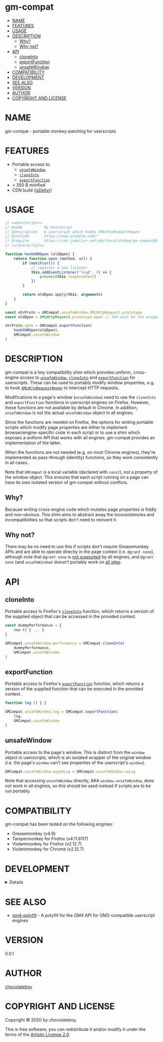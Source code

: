 # gm-compat

<!-- toc -->

- [NAME](#name)
- [FEATURES](#features)
- [USAGE](#usage)
- [DESCRIPTION](#description)
  - [Why?](#why)
  - [Why not?](#why-not)
- [API](#api)
  - [cloneInto](#cloneinto)
  - [exportFunction](#exportfunction)
  - [unsafeWindow](#unsafewindow)
- [COMPATIBILITY](#compatibility)
- [DEVELOPMENT](#development)
- [SEE ALSO](#see-also)
- [VERSION](#version)
- [AUTHOR](#author)
- [COPYRIGHT AND LICENSE](#copyright-and-license)

<!-- tocstop -->

# NAME

gm-compat - portable monkey-patching for userscripts

# FEATURES

- Portable access to:
  - [`unsafeWindow`][unsafeWindow]
  - [`cloneInto`][cloneInto]
  - [`exportFunction`][exportFunction]
- &lt; 350 B minified
- CDN build ([jsDelivr][])

# USAGE

```javascript
// ==UserScript==
// @name          My Userscript
// @description   A userscript which hooks XMLHttpRequest#open
// @include       https://www.example.com/*
// @require       https://cdn.jsdelivr.net/gh/chocolateboy/gm-compat@0.0.1/index.min.js
// ==/UserScript==

function hookXHROpen (oldOpen) {
    return function open (method, url) {
        if (match(url)) {
            // register a new listener
            this.addEventListener('load', () => {
                process(this.responseText)
            })
        }

        return oldOpen.apply(this, arguments)
    }
}

const xhrProto = GMCompat.unsafeWindow.XMLHttpRequest.prototype
const oldOpen = XMLHttpRequest.prototype.open // XXX must be the wrapped version

xhrProto.open = GMCompat.exportFunction(
    hookXHROpen(oldOpen),
    GMCompat.unsafeWindow
)
```

# DESCRIPTION

gm-compat is a tiny compatibility shim which provides uniform, cross-engine
access to [`unsafeWindow`][unsafeWindow], [`cloneInto`][cloneInto] and
[`exportFunction`][exportFunction] for userscripts. These can be used to
portably modify window properties, e.g. to hook
[`XMLHttpRequest#open`][xhr#open] to intercept HTTP requests.

Modifications to a page's window (`unsafeWindow`) need to use the `cloneInto`
and `exportFunction` functions in userscript engines on Firefox. However, these
functions are not available by default in Chrome. In addition, `unsafeWindow`
is not the actual `unsafeWindow` object in all engines.

Since the functions are needed on Firefox, the options for writing portable
scripts which modify page properties are either to implement
browser/engine-specific code in each script or to use a shim which exposes a
uniform API that works with all engines. gm-compat provides an implementation
of the latter.

When the functions are not needed (e.g. on most Chrome engines), they're
implemented as pass-through (identity) functions, so they work consistently in
all cases.

Note that `GMCompat` is a local variable (declared with `const`), not a
property of the window object. This ensures that each script running on a page
can have its own isolated version of gm-compat without conflicts.

## Why?

Because writing cross-engine code which mutates page properties is fiddly and
non-obvious. This shim aims to abstract away the inconsistencies and
incompatibilities so that scripts don't need to reinvent it.

## Why not?

There may be no need to use this if scripts don't require Greasemonkey APIs and
are able to operate directly in the page context (i.e. `@grant none`), although
note that `@grant none` is [not supported][grant-none] by all engines, and
`@grant none` (and `unsafeWindow`) doesn't portably work on [all sites][csp].

# API

## cloneInto

Portable access to Firefox's [`cloneInto`][cloneInto] function, which returns a
version of the supplied object that can be accessed in the provided context.

```javascript
const dummyPerformance = {
    now () { ... }
}

GMCompat.unsafeWindow.performance = GMCompat.cloneInto(
    dummyPerformance,
    GMCompat.unsafeWindow
)
```

## exportFunction

Portable access to Firefox's [`exportFunction`][exportFunction] function, which
returns a version of the supplied function that can be executed in the provided
context.

```javascript
function log () { }

GMCompat.unsafeWindow.log = GMCompat.exportFunction(
    log,
    GMCompat.unsafeWindow
)
```

## unsafeWindow

Portable access to the page's window. This is distinct from the `window` object
in userscripts, which is an isolated wrapper of the original window (i.e. the
page's `window` can't see properties of the userscript's `window`).

```javascript
GMCompat.unsafeWindow.maybeLog = GMCompat.unsafeWindow.noLog
```

Note that accessing `unsafeWindow` directly, AKA `window.unsafeWindow`, does
*not* work in all engines, so this should be used instead if scripts are to be
run portably.

# COMPATIBILITY

gm-compat has been tested on the following engines:

- Greasemonkey (v4.9)
- Tampermonkey for Firefox (v4.11.6117)
- Violentmonkey for Firefox (v2.12.7)
- Violentmonkey for Chrome (v2.12.7)

# DEVELOPMENT

<details>

## NPM Scripts

The following NPM scripts are available:

- build - generate the minified build of the library (index.min.js)
- doctoc - update the table-of-contents (TOC) in the README

</details>

# SEE ALSO

- [gm4-polyfill][] - A polyfill for the GM4 API for GM3-compatible userscript engines

# VERSION

0.0.1

# AUTHOR

[chocolateboy](mailto:chocolate@cpan.org)

# COPYRIGHT AND LICENSE

Copyright © 2020 by chocolateboy.

This is free software; you can redistribute it and/or modify it under the
terms of the [Artistic License 2.0](https://www.opensource.org/licenses/artistic-license-2.0.php).

[cloneInto]: https://developer.mozilla.org/en-US/docs/Mozilla/Tech/XPCOM/Language_Bindings/Components.utils.cloneInto
[csp]: https://github.com/violentmonkey/violentmonkey/issues/1001
[exportFunction]: https://developer.mozilla.org/en-US/docs/Mozilla/Tech/XPCOM/Language_Bindings/Components.utils.exportFunction
[gm4-polyfill]: https://github.com/greasemonkey/gm4-polyfill
[grant-none]: https://github.com/greasemonkey/greasemonkey/issues/3015#issuecomment-436645719
[jsDelivr]: https://cdn.jsdelivr.net/gh/chocolateboy/gm-compat@0.0.1/index.min.js
[unsafeWindow]: https://sourceforge.net/p/greasemonkey/wiki/unsafeWindow/
[xhr#open]: https://developer.mozilla.org/en-US/docs/Web/API/XMLHttpRequest/open
